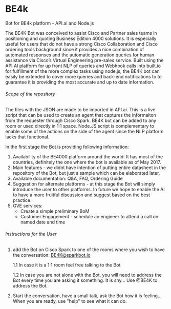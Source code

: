 # BE4k
Bot for BE4k platform - API.ai and Node.js

The BE4K Bot was conceived to assist Cisco and Partner sales teams in positioning and quoting Business Edition 4000 solutions. It is especially useful for users that do not have a strong Cisco Collaboration and Cisco ordering tools background since it provides a nice combination of automated responses and the automatic generation queries for human assistance via Cisco’s Virtual Engineering pre-sales service.
Built using the API.AI platform for up front NLP of queries and Webhook calls into built.io for fulfillment of the more complex tasks using node.js, the BE4K bot can easily be extended to cover more queries and back-end notifications to to guarantee it is providing the most accurate and up to date information.

###### Scope of the repository #######

The files with the JSON are made to be imported in API.ai. This is a live script that can be used to create an agent that captures the informaiton from the requester through Cisco Spark. BE4K bot can be added to any room or used directly in 1:1 space. 
Node.JS script is complementary to enable some of the actions on the side of the agent since the NLP platform lacks that functional.

In the first stage the Bot is providing following information:
1. Availability of the BE4000 platform around the world. It has most of the countries, definitely the one where the bot is available as of May 2017. 
2. Main features - we didnt have intention of putting entire datasheet in the repository of the Bot, but just a sample which can be elaborated later. 
3. Available documentation: Q&A, FAQ, Ordering Guide
4. Suggestion for alternate platforms - at this stage the Bot will simply introduce the user to other platforms. In future we hope to enable the AI to have a more fruitful discussion and suggest based on the best practice. 
5. GVE services: 
    - Create a simple preliminary BoM
    - Customer Engagement - schedule an engineer to attend a call on named date and time
    
###### Instructions for the User ######
1. add the Bot on Cisco Spark to one of the rooms where you wish to have the conversation:  BE4K@sparkbot.io

    1.1 In case it is a 1:1 room feel free talking to the Bot
    
    1.2 In case you are not alone with the Bot, you will need to address the Bot every time you are asking it something. It         is shy... Use @BE4K to address the Bot.
    
2. Start the conversation, have a small talk, ask the Bot how it is feeling... When you are ready, use "help" to see            what it can do.
    
    
